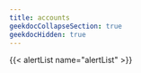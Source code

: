```yaml
---
title: accounts
geekdocCollapseSection: true
geekdocHidden: true
---
```


{{< alertList name="alertList" >}}
